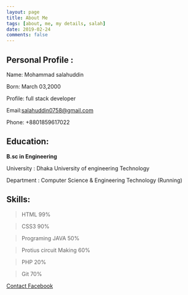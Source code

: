 ```yaml
---
layout: page
title: About Me
tags: [about, me, my details, salah]
date: 2019-02-24
comments: false
---
```

    
    
## Personal Profile :

Name: Mohammad salahuddin

Born: March 03,2000

Profile: full stack developer

Email:salahuddin0758@gmail.com

Phone: +8801859617022

## Education:

**B.sc in Engineering**

University	 : Dhaka University of engineering Technology

Department	 : Computer Science & Engineering Technology (Running)

        
## Skills:

> HTML 99%

> CSS3 90%

> Programing JAVA 50%

> Protius circuit Making 60%

> PHP 20%

> Git 70%



<a href="https://www.facebook.com/profile.php?id=100007519157769" class="btn btn-primary">Contact Facebook</a>
